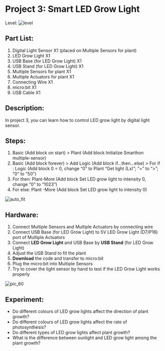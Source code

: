 # Project 3:  Smart LED Grow Light
Level: ![level](images/level2.png)

## Part List:

1. Digital Light Sensor X1 (placed on Multiple Sensors for plant)
2. LED Grow Light X1
3. USB Base (for LED Grow Light) X1
4. USB Stand (for LED Grow Light) X1
5. Multiple Sensors for plant X1
6. Multiple Actuators for plant X1
7. Connecting Wire X1
8. micro:bit X1
9. USB Cable X1

## Description:
In project 3, you can learn how to control LED grow light by digital light sensor.

## Steps:
1. Basic (Add block on start) > Plant (Add block Initialize Smarthon multiple-sensor)
2. Basic (Add block forever) > Add Logic (Add block if…then…else) > For if : Logic (Add block 0 = 0, change “0” to Plant “Get light (Lx)”; “=” to “>”; “0” to “50”)
3. For then: Plant-More (Add block Set LED grow light to intensity 0, change “0” to “1023”)
4. For else: Plant -More (Add block Set LED grow light to intensity 0)

![auto_fit](images/P3_1.png)

## Hardware:

1. Connect Multiple Sensors and Multiple Actuators by connecting wire
2. Connect USB Base (for LED Grow Light) to 5V LED Grow Light (D7/P16) port of Multiple Actuators
3. Connect **LED Grow Light** and USB Base by **USB Stand** (for LED Grow Light)
4. Adjust the USB Stand to fit the plant
5. **Download** the code and transfer to micro:bit
6. Plug the micro:bit into Multiple Sensors
7. Try to cover the light sensor by hand to test if the LED Grow Light works properly

![pic_60](images/P3_2.png)

## Experiment:
* Do different colours of LED grow lights affect the direction of plant growth?
* Do different colours of LED grow lights affect the rate of photosynthesis?
* Do different types of LED grow lights affect plant growth?
* What is the difference between sunlight and LED grow light among the plant growth?
